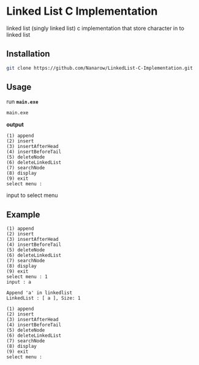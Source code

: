 # Linked List C Implementation
linked list (singly linked list) c implementation that store character in to linked list

## Installation

```bash
git clone https://github.com/Nanarow/LinkedList-C-Implementation.git
```

## Usage
run **`main.exe`**
```bash
main.exe
```
**output**
```
(1) append
(2) insert
(3) insertAfterHead
(4) insertBeforeTail
(5) deleteNode
(6) deleteLinkedList
(7) searchNode
(8) display
(9) exit
select menu :
```
input to select menu


## Example
```
(1) append
(2) insert
(3) insertAfterHead
(4) insertBeforeTail
(5) deleteNode
(6) deleteLinkedList
(7) searchNode
(8) display
(9) exit
select menu : 1
input : a

Append 'a' in linkedlist
LinkedList : [ a ], Size: 1

(1) append
(2) insert
(3) insertAfterHead
(4) insertBeforeTail
(5) deleteNode
(6) deleteLinkedList
(7) searchNode
(8) display
(9) exit
select menu :
```
